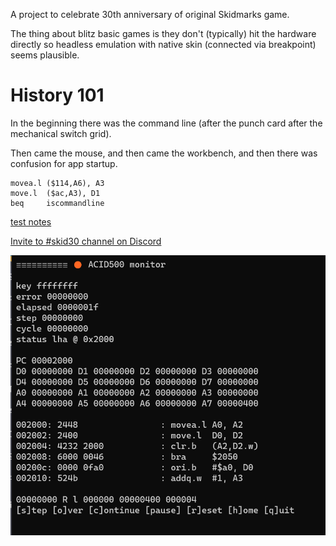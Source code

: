 A project to celebrate 30th anniversary of original Skidmarks game.

The thing about blitz basic games is they don't (typically) hit the hardware directly so headless emulation with native skin (connected via breakpoint) seems plausible.



History 101
===========

In the beginning there was the command line (after the punch card after the mechanical switch grid).

Then came the mouse, and then came the workbench, and then there was confusion for app startup.

    movea.l ($114,A6), A3
    move.l  ($ac,A3), D1
    beq     iscommandline


[test notes](notes.txt)

[Invite to #skid30 channel on Discord](https://discord.gg/QRx5tDjqx)

![acid500 monitor tool](media/acid500lha.png)
